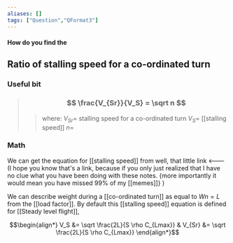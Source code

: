 ```yaml
---
aliases: []
tags: ["Question","QFormat3"]
---
```


#### How do you find the
## Ratio of stalling speed for a co-ordinated turn
### Useful bit
> ### $$ \frac{V_{Sr}}{V_S} = \sqrt n $$ 
>> where:
>> $V_{Sr}=$ stalling speed for a co-ordinated turn
>> $V_S=$ [[stalling speed]]
>> $n=$


### Math
We can get the equation for [[stalling speed]] from well, that little link <--- (I hope you know that's a link, because if you only just realized that I have no clue what you have been doing with these notes. {more importantly it would mean you have missed 99% of my [[memes]]} )

We can describe weight during a [[co-ordinated turn]] as equal to $Wn=L$ from the [[load factor]].
By default this [[stalling speed]] equation is defined for [[Steady level flight]], 

$$\begin{align*}
V_S &= \sqrt \frac{2L}{S \rho C_{Lmax}} & V_{Sr} &= \sqrt \frac{2L}{S \rho C_{Lmax}}
\end{align*}$$